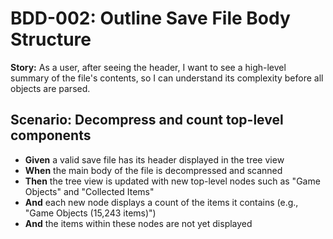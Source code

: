 # BDD-002: Outline Save File Body Structure

**Story:** As a user, after seeing the header, I want to see a high-level summary of the file's contents, so I can understand its complexity before all objects are parsed.

## Scenario: Decompress and count top-level components

-   **Given** a valid save file has its header displayed in the tree view
-   **When** the main body of the file is decompressed and scanned
-   **Then** the tree view is updated with new top-level nodes such as "Game Objects" and "Collected Items"
-   **And** each new node displays a count of the items it contains (e.g., "Game Objects (15,243 items)")
-   **And** the items within these nodes are not yet displayed
